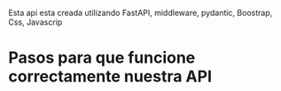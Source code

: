 Esta api esta creada utilizando FastAPI, middleware, pydantic, Boostrap, Css, Javascrip
# Pasos para que funcione correctamente nuestra API



